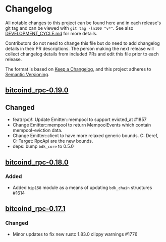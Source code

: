 # Changelog

All notable changes to this project can be found here and in each release's git tag and can be viewed with `git tag -ln100 "v*"`. See also [DEVELOPMENT_CYCLE.md](../../DEVELOPMENT_CYCLE.md) for more details.

Contributors do not need to change this file but do need to add changelog details in their PR descriptions. The person making the next release will collect changelog details from included PRs and edit this file prior to each release.

The format is based on [Keep a Changelog](https://keepachangelog.com/en/1.0.0/),
and this project adheres to [Semantic Versioning](https://semver.org/spec/v2.0.0.html).

## [bitcoind_rpc-0.19.0]

## Changed

- feat(rpc)!: Update Emitter::mempool to support evicted_at #1857
- Change Emitter::mempool to return MempoolEvents which contain mempool-eviction data.
- Change Emitter::client to have more relaxed generic bounds. C: Deref, C::Target: RpcApi are the new bounds.
- deps: bump `bdk_core` to 0.5.0

## [bitcoind_rpc-0.18.0]

### Added

- Added `bip158` module as a means of updating `bdk_chain` structures #1614

## [bitcoind_rpc-0.17.1]

### Changed

- Minor updates to fix new rustc 1.83.0 clippy warnings #1776

[bitcoind_rpc-0.17.1]: https://github.com/bitcoindevkit/bdk/releases/tag/bitcoind_rpc-0.17.1
[bitcoind_rpc-0.18.0]: https://github.com/bitcoindevkit/bdk/releases/tag/bitcoind_rpc-0.18.0
[bitcoind_rpc-0.19.0]: https://github.com/bitcoindevkit/bdk/releases/tag/bitcoind_rpc-0.19.0
